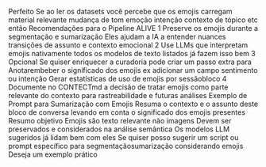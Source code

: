 Perfeito Se ao ler os datasets você percebe que os emojis carregam material relevante mudança de tom emoção intenção contexto de tópico etc então
 Recomendações para o Pipeline ALIVE
1 Preserve os emojis durante a segmentação e sumarização
 Eles ajudam a IA a entender nuances transições de assunto e contexto emocional
2 Use LLMs que interpretam emojis nativamente todos os modelos de texto listados já fazem isso bem
3 Opcional
 Se quiser enriquecer a curadoria pode criar um passo extra para
 Anotarembeber o significado dos emojis ex adicionar um campo sentimento ou intenção
 Gerar estatísticas de uso de emojis por sessãobloco
4 Documente no CONTECTmd a decisão de tratar emojis como parte relevante do contexto para rastreabilidade e futuras análises
 Exemplo de Prompt para Sumarização com Emojis
 Resuma o contexto e o assunto deste bloco de conversa levando em conta o significado dos emojis presentes
Resumo objetivo
 Emojis são texto relevante não imagens
 Devem ser preservados e considerados na análise semântica
 Os modelos LLM sugeridos já lidam bem com eles
Se quiser posso sugerir um script ou prompt específico para segmentaçãosumarização considerando emojis Deseja um exemplo prático